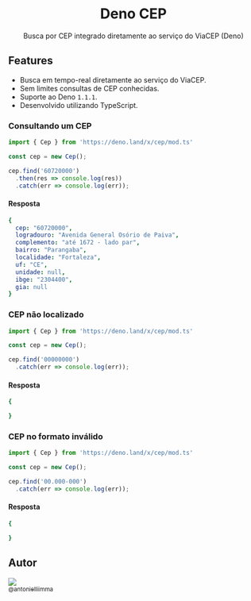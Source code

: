 
<h1 align="center">Deno CEP</h1>

<p align="center">
    Busca por CEP integrado diretamente ao serviço do ViaCEP (Deno)
</p>

## Features

 * Busca em tempo-real diretamente ao serviço do ViaCEP.
 * Sem limites consultas de CEP conhecidas.
 * Suporte ao Deno `1.1.1`.
 * Desenvolvido utilizando TypeScript.



### Consultando um CEP

``` ts
import { Cep } from 'https://deno.land/x/cep/mod.ts'

const cep = new Cep();

cep.find('60720000')
  .then(res => console.log(res))
  .catch(err => console.log(err));
```
#### Resposta
```yaml
{
  cep: "60720000",
  logradouro: "Avenida General Osório de Paiva",
  complemento: "até 1672 - lado par",
  bairro: "Parangaba",
  localidade: "Fortaleza",
  uf: "CE",
  unidade: null,
  ibge: "2304400",
  gia: null
}
```

### CEP não localizado

``` ts
import { Cep } from 'https://deno.land/x/cep/mod.ts'

const cep = new Cep();

cep.find('00000000')
  .catch(err => console.log(err));
```
#### Resposta
```yaml
{

}
```

### CEP no formato inválido

``` ts
import { Cep } from 'https://deno.land/x/cep/mod.ts'

const cep = new Cep();

cep.find('00.000-000')
  .catch(err => console.log(err));
```
#### Resposta
```yaml
{

}
```

## Autor
[<img src="https://avatars0.githubusercontent.com/u/20977759?s=96&v=4"><br><sub>@antonielliimma</sub>](https://github.com/antonielliimma) 
